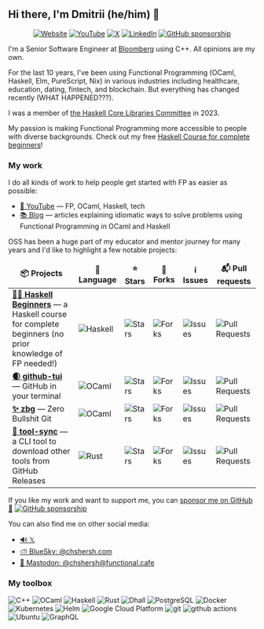 ## Hi there, I'm Dmitrii (he/him) 👋

<p align="center">
  <a href="https://chshersh.com/" target="_blank"><img alt="Website" src="https://img.shields.io/badge/Website-ffc107.svg?&style=for-the-badge&logo=html5&logoColor=black" /></a>
  <a href="https://youtube.com/c/chshersh" target="_blank"><img alt="YouTube" src="https://img.shields.io/badge/YouTube-FF0000.svg?&style=for-the-badge&logo=youtube&logoColor=white" /></a>
  <a href="https://x.com/intent/follow?screen_name=chshersh&tw_p=followbutton" target="_blank"><img alt="X" src="https://img.shields.io/badge/extwitter-%23000000.svg?&style=for-the-badge&logo=X&logoColor=white" /></a>
  <a href="https://www.linkedin.com/in/chshersh/" target="_blank"><img alt="LinkedIn" src="https://img.shields.io/badge/linkedin-%230077B5.svg?&style=for-the-badge&logo=linkedin&logoColor=white" /></a>
  <a href="https://github.com/sponsors/chshersh" target="_blank"><img alt="GitHub sponsorship" src="https://img.shields.io/badge/Sponsor-171515?&style=for-the-badge&logo=github&logoColor=white" /></a>
</p>

I'm a Senior Software Engineer at [Bloomberg](https://www.bloomberg.com/uk) using C++. All opinions are my own.

For the last 10 years, I've been using Functional Programming (OCaml, Haskell, Elm, PureScript, Nix) in various industries including healthcare, education, dating, fintech, and blockchain. But everything has changed recently (WHAT HAPPENED???).

I was a member of [the Haskell Core Libraries Committee][clc] in 2023.

My passion is making Functional Programming more accessible to people with diverse backgrounds.
Check out my free [Haskell Course for complete beginners][haskell-course]!

[clc]: https://github.com/haskell/core-libraries-committee
[haskell-course]: https://github.com/haskell-beginners-2022/course-plan

### My work

I do all kinds of work to help people get started with FP as easier as possible:

* [🎥 YouTube](https://youtube.com/c/chshersh) — FP, OCaml, Haskell, tech
* [📚 Blog](https://chshersh.com/) — articles explaining idiomatic ways to solve problems using Functional Programming in OCaml and Haskell

OSS has been a huge part of my educator and mentor journey for many years and I'd like to highlight a few notable projects:

<table>
  <thead align="center">
    <tr border: none;>
      <td><b>📦 Projects</b></td>
      <td><b>📜 Language</b></td>
      <td><b>⭐ Stars</b></td>
      <td><b>🔀 Forks</b></td>
      <td><b>ℹ️ Issues</b></td>
      <td><b>📬 Pull requests</b></td>
    </tr>
  </thead>
  <tbody>
    <tr>
      <td><a href="https://github.com/haskell-beginners-2022/course-plan"><b>👩‍🏫 Haskell Beginners</b></a> — a Haskell course for complete beginners (no prior knowledge of FP needed!)</td>
      <td><img alt="Haskell" src="https://img.shields.io/badge/-Haskell-5e5086?style=flat-square&logo=haskell&logoColor=white" /></td>
      <td><img alt="Stars" src="https://img.shields.io/github/stars/haskell-beginners-2022/course-plan?style=flat-square&labelColor=343b41"/></td>
      <td><img alt="Forks" src="https://img.shields.io/github/forks/haskell-beginners-2022/exercises?style=flat-square&labelColor=343b41"/></td>
      <td><img alt="Issues" src="https://img.shields.io/github/issues/haskell-beginners-2022/course-plan?style=flat-square&labelColor=343b41"/></td>
      <td><img alt="Pull Requests" src="https://img.shields.io/github/issues-pr/haskell-beginners-2022/course-plan?style=flat-square&labelColor=343b41"/></td>
    </tr>
    <tr>
      <td><a href="https://github.com/chshersh/github-tui"><b>🌒 github-tui</b></a> — GitHub in your terminal</td>
      <td><img alt="OCaml" src="https://img.shields.io/badge/-OCaml-EE6A1A?style=flat-square&logo=ocaml&logoColor=white" /></td>
      <td><img alt="Stars" src="https://img.shields.io/github/stars/chshersh/github-tui?style=flat-square&labelColor=343b41"/></td>
      <td><img alt="Forks" src="https://img.shields.io/github/forks/chshersh/github-tui?style=flat-square&labelColor=343b41"/></td>
      <td><img alt="Issues" src="https://img.shields.io/github/issues/chshersh/github-tui?style=flat-square&labelColor=343b41"/></td>
      <td><img alt="Pull Requests" src="https://img.shields.io/github/issues-pr/chshersh/github-tui?style=flat-square&labelColor=343b41"/></td>
    </tr>
    <tr>
      <td><a href="https://github.com/chshersh/zbg"><b>✨ zbg</b></a> — Zero Bullshit Git</td>
      <td><img alt="OCaml" src="https://img.shields.io/badge/-OCaml-EE6A1A?style=flat-square&logo=ocaml&logoColor=white" /></td>
      <td><img alt="Stars" src="https://img.shields.io/github/stars/chshersh/zbg?style=flat-square&labelColor=343b41"/></td>
      <td><img alt="Forks" src="https://img.shields.io/github/forks/chshersh/zbg?style=flat-square&labelColor=343b41"/></td>
      <td><img alt="Issues" src="https://img.shields.io/github/issues/chshersh/zbg?style=flat-square&labelColor=343b41"/></td>
      <td><img alt="Pull Requests" src="https://img.shields.io/github/issues-pr/chshersh/zbg?style=flat-square&labelColor=343b41"/></td>
    </tr>
    <tr>
      <td><a href="https://github.com/chshersh/tool-sync"><b>🧰 tool-sync</b></a> — a CLI tool to download other tools from GitHub Releases</td>
      <td><img alt="Rust" src="https://img.shields.io/badge/-Rust-ce412B?style=flat-square&logo=rust&logoColor=white" /></td>
      <td><img alt="Stars" src="https://img.shields.io/github/stars/chshersh/tool-sync?style=flat-square&labelColor=343b41"/></td>
      <td><img alt="Forks" src="https://img.shields.io/github/forks/chshersh/tool-sync?style=flat-square&labelColor=343b41"/></td>
      <td><img alt="Issues" src="https://img.shields.io/github/issues/chshersh/tool-sync?style=flat-square&labelColor=343b41"/></td>
      <td><img alt="Pull Requests" src="https://img.shields.io/github/issues-pr/chshersh/tool-sync?style=flat-square&labelColor=343b41"/></td>
    </tr>
  </tbody>
</table>

If you like my work and want to support me, you can [sponsor me on GitHub 💖](https://github.com/sponsors/chshersh) <a href="https://github.com/sponsors/chshersh" target="_blank"><img alt="GitHub sponsorship" src="https://img.shields.io/github/sponsors/chshersh" /></a>

You can also find me on other social media:

* [🔊 𝕏](https://x.com/ChShersh)
* [⛅️ BlueSky: @chshersh.com](https://bsky.app/profile/chshersh.com)
* [🐘 Mastodon: @chshersh@functional.cafe](https://functional.cafe/web/@chshersh)

### My toolbox

<p>
  <img alt="C++" src="https://img.shields.io/badge/C++-00599C?style=flat-square&logo=C%2B%2B&logoColor=white" />
  <img alt="OCaml" src="https://img.shields.io/badge/-OCaml-EE6A1A?style=flat-square&logo=ocaml&logoColor=white" />
  <img alt="Haskell" src="https://img.shields.io/badge/-Haskell-5e5086?style=flat-square&logo=haskell&logoColor=white" />
  <img alt="Rust" src="https://img.shields.io/badge/-Rust-ce412B?style=flat-square&logo=rust&logoColor=white" />
  <img alt="Dhall" src="https://custom-icon-badges.demolab.com/badge/-Dhall-dfafff?style=flat-square&logo=dhall&logoColor=white" />
  <img alt="PostgreSQL" src="https://img.shields.io/badge/-PostgreSQL-0064a5?style=flat-square&logo=postgresql&logoColor=white" />
  <img alt="Docker" src="https://img.shields.io/badge/-Docker-46a2f1?style=flat-square&logo=docker&logoColor=white" />
  <img alt="Kubernetes" src="https://img.shields.io/badge/-K8S-326ce5?style=flat-square&logo=kubernetes&logoColor=white" />
  <img alt="Helm" src="https://img.shields.io/badge/-Helm-091C84?style=flat-square&logo=helm&logoColor=white" />
  <img alt="Google Cloud Platform" src="https://img.shields.io/badge/-Google_Cloud_Platform-1a73e8?style=flat-square&logo=google-cloud&logoColor=white" />
  <img alt="git" src="https://img.shields.io/badge/-Git-F05032?style=flat-square&logo=git&logoColor=white" />
  <img alt="github actions" src="https://img.shields.io/badge/-Github_Actions-2088FF?style=flat-square&logo=github-actions&logoColor=white" />
  <img alt="Ubuntu" src="https://img.shields.io/badge/-Ubuntu-E95420?style=flat-square&logo=ubuntu&logoColor=white" />
  <img alt="GraphQL" src="https://img.shields.io/badge/-GraphQL-E10098?style=flat-square&logo=graphql&logoColor=white" />
</p>
